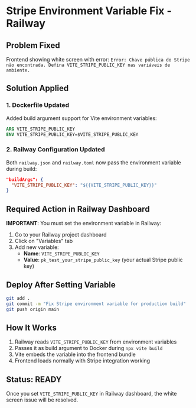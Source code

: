 # Stripe Environment Variable Fix - Railway

## Problem Fixed
Frontend showing white screen with error:
`Error: Chave pública do Stripe não encontrada. Defina VITE_STRIPE_PUBLIC_KEY nas variáveis de ambiente.`

## Solution Applied

### 1. Dockerfile Updated
Added build argument support for Vite environment variables:
```dockerfile
ARG VITE_STRIPE_PUBLIC_KEY
ENV VITE_STRIPE_PUBLIC_KEY=$VITE_STRIPE_PUBLIC_KEY
```

### 2. Railway Configuration Updated
Both `railway.json` and `railway.toml` now pass the environment variable during build:
```json
"buildArgs": {
  "VITE_STRIPE_PUBLIC_KEY": "${{VITE_STRIPE_PUBLIC_KEY}}"
}
```

## Required Action in Railway Dashboard

**IMPORTANT**: You must set the environment variable in Railway:

1. Go to your Railway project dashboard
2. Click on "Variables" tab
3. Add new variable:
   - **Name**: `VITE_STRIPE_PUBLIC_KEY`
   - **Value**: `pk_test_your_stripe_public_key` (your actual Stripe public key)

## Deploy After Setting Variable

```bash
git add .
git commit -m "Fix Stripe environment variable for production build"
git push origin main
```

## How It Works

1. Railway reads `VITE_STRIPE_PUBLIC_KEY` from environment variables
2. Passes it as build argument to Docker during `npx vite build`
3. Vite embeds the variable into the frontend bundle
4. Frontend loads normally with Stripe integration working

## Status: READY
Once you set `VITE_STRIPE_PUBLIC_KEY` in Railway dashboard, the white screen issue will be resolved.